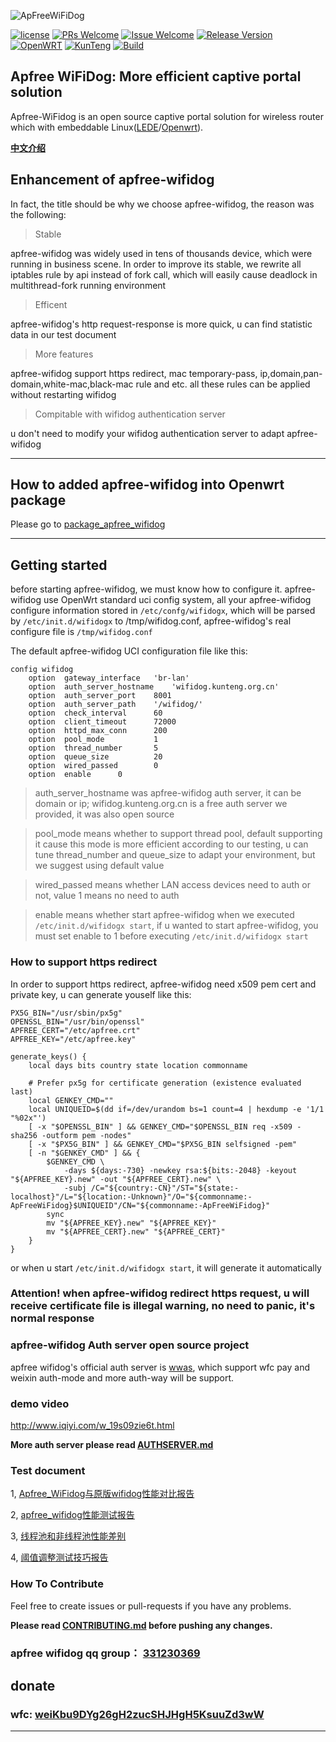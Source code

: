 ![ApFreeWiFiDog](https://github.com/liudf0716/apfree_wifidog/blob/master/logo.png)


[![license][1]][2]
[![PRs Welcome][3]][4]
[![Issue Welcome][5]][6]
[![Release Version][7]][8]
[![OpenWRT][11]][12]
[![KunTeng][13]][14]
[![Build][15]][16]


[1]: https://img.shields.io/badge/license-GPLV3-brightgreen.svg?style=plastic
[2]: https://github.com/liudf0716/apfree_wifidog/blob/master/COPYING
[3]: https://img.shields.io/badge/PRs-welcome-brightgreen.svg?style=plastic
[4]: https://github.com/liudf0716/apfree_wifidog/pulls
[5]: https://img.shields.io/badge/Issues-welcome-brightgreen.svg?style=plastic
[6]: https://github.com/liudf0716/apfree_wifidog/issues/new
[7]: https://img.shields.io/badge/release-3.8.1588-red.svg?style=plastic
[8]: https://github.com/liudf0716/apfree_wifidog/releases
[11]: https://img.shields.io/badge/Platform-%20OpenWRT%7C%20LEDE%20-brightgreen.svg?style=plastic
[12]: https://github.com/KunTengRom/kunteng-lede-17.01.4
[13]: https://img.shields.io/badge/KunTeng-Inside-blue.svg?style=plastic
[14]: http://rom.kunteng.org.cn
[15]: https://travis-ci.org/liudf0716/apfree_wifidog.svg?branch=master
[16]: https://travis-ci.org/liudf0716/apfree_wifidog

## Apfree WiFiDog: More efficient captive portal solution 

Apfree-WiFidog is an open source captive portal solution for wireless router which with embeddable Linux([LEDE](https://github.com/lede-project/source)/[Openwrt](https://github.com/openwrt/openwrt)). 


**[中文介绍](https://github.com/liudf0716/apfree_wifidog/blob/master/README_ZH.md)**

## Enhancement of apfree-wifidog 

In fact, the title should be why we choose apfree-wifidog, the reason was the following: 

>  Stable

apfree-wifidog was widely used in tens of thousands device, which were running in business scene. In order to improve its stable, we rewrite all iptables rule by api instead of fork call, which will easily cause deadlock in multithread-fork running environment

> Efficent

apfree-wifidog's http request-response is more quick, u can find statistic data in our test document

> More features

apfree-wifidog support https redirect, mac temporary-pass, ip,domain,pan-domain,white-mac,black-mac rule and etc. all these rules can be applied without restarting wifidog

> Compitable with wifidog authentication server

u don't need to modify your wifidog authentication server to adapt apfree-wifidog

----

## How to added apfree-wifidog into Openwrt package 

Please go to [package_apfree_wifidog](https://github.com/KunTengRom/package_apfree_wifidog)


--------

## Getting started

before starting apfree-wifidog, we must know how to configure it. apfree-wifidog use OpenWrt standard uci config system, all your apfree-wifidog configure information stored in `/etc/confg/wifidogx`, which will be parsed by  `/etc/init.d/wifidogx` to /tmp/wifidog.conf, apfree-wifidog's real configure file is `/tmp/wifidog.conf`

The default apfree-wifidog UCI configuration file like this:

```
config wifidog
    option  gateway_interface   'br-lan'
    option  auth_server_hostname    'wifidog.kunteng.org.cn'
    option  auth_server_port    8001
    option  auth_server_path    '/wifidog/'
    option  check_interval      60
    option  client_timeout      72000
    option  httpd_max_conn      200
    option  pool_mode           1
    option  thread_number       5
    option  queue_size          20
    option  wired_passed        0
    option  enable      0
```

> auth_server_hostname was apfree-wifidog auth server, it can be domain or ip; wifidog.kunteng.org.cn is a free auth server we provided, it was also open source 

> pool_mode means whether to support thread pool, default supporting it cause this mode is more efficient according to our testing, u can tune thread_number and queue_size to adapt your environment, but we suggest using default value

> wired_passed means whether LAN access devices need to auth or not, value 1 means no need to auth 

> enable means whether start apfree-wifidog when we executed `/etc/init.d/wifidogx start`, if u wanted to start apfree-wifidog, you must set enable to 1 before executing `/etc/init.d/wifidogx start`

### How to support https redirect

In order to support https redirect, apfree-wifidog need x509 pem cert and private key, u can generate youself like this:

```
PX5G_BIN="/usr/sbin/px5g"
OPENSSL_BIN="/usr/bin/openssl"
APFREE_CERT="/etc/apfree.crt"
APFREE_KEY="/etc/apfree.key"

generate_keys() {
    local days bits country state location commonname

    # Prefer px5g for certificate generation (existence evaluated last)
    local GENKEY_CMD=""
    local UNIQUEID=$(dd if=/dev/urandom bs=1 count=4 | hexdump -e '1/1 "%02x"')
    [ -x "$OPENSSL_BIN" ] && GENKEY_CMD="$OPENSSL_BIN req -x509 -sha256 -outform pem -nodes"
    [ -x "$PX5G_BIN" ] && GENKEY_CMD="$PX5G_BIN selfsigned -pem"
    [ -n "$GENKEY_CMD" ] && {
        $GENKEY_CMD \
            -days ${days:-730} -newkey rsa:${bits:-2048} -keyout "${APFREE_KEY}.new" -out "${APFREE_CERT}.new" \
            -subj /C="${country:-CN}"/ST="${state:-localhost}"/L="${location:-Unknown}"/O="${commonname:-ApFreeWiFidog}$UNIQUEID"/CN="${commonname:-ApFreeWiFidog}"
        sync
        mv "${APFREE_KEY}.new" "${APFREE_KEY}"
        mv "${APFREE_CERT}.new" "${APFREE_CERT}"
    }
}

```

or when u start `/etc/init.d/wifidogx start`, it will generate it automatically

### Attention! when apfree-wifidog redirect https request, u will receive certificate file is illegal warning, no need to panic, it's normal response

### apfree-wifidog Auth server open source project

apfree wifidog's official auth server is [wwas](https://github.com/wificoin-project/wificoin-wifidog-auth-server), which support wfc pay and weixin auth-mode and more auth-way will be support.

### demo video

http://www.iqiyi.com/w_19s09zie6t.html

**More auth server please read [AUTHSERVER.md](https://github.com/liudf0716/apfree_wifidog/blob/master/AUTHSERVER.md)**

### Test document

1, [Apfree_WiFidog与原版wifidog性能对比报告](https://github.com/liudf0716/apfree_wifidog/blob/master/doc/Apfree_WiFidog%E4%B8%8E%E5%8E%9F%E7%89%88wifidog%E6%80%A7%E8%83%BD%E5%AF%B9%E6%AF%94%E6%8A%A5%E5%91%8A.md)

2, [apfree_wifidog性能测试报告](https://github.com/liudf0716/apfree_wifidog/blob/master/doc/apfree%20wifidog%E7%BA%BF%E7%A8%8B%E6%B1%A0%E4%B8%8D%E5%90%8C%E9%85%8D%E7%BD%AE%E6%80%A7%E8%83%BD%E6%B5%8B%E8%AF%95%E6%8A%A5%E5%91%8A.md)

3, [线程池和非线程池性能差别](https://github.com/liudf0716/apfree_wifidog/blob/master/doc/%E7%BA%BF%E7%A8%8B%E6%B1%A0%E5%92%8C%E9%9D%9E%E7%BA%BF%E7%A8%8B%E6%B1%A0%E6%80%A7%E8%83%BD%E5%B7%AE%E5%88%AB.md)

4, [阈值调整测试技巧报告](https://github.com/liudf0716/apfree_wifidog/blob/master/doc/%E9%98%88%E5%80%BC%E8%B0%83%E6%95%B4%E6%B5%8B%E8%AF%95%E6%8A%80%E5%B7%A7%E6%8A%A5%E5%91%8A.md)

### How To Contribute

Feel free to create issues or pull-requests if you have any problems.

**Please read [CONTRIBUTING.md](https://github.com/liudf0716/apfree_wifidog/blob/master/CONTRIBUTING.md) before pushing any changes.**


### apfree wifidog qq group： [331230369](https://jq.qq.com/?_wv=1027&k=4ADDSev)

## donate
### wfc: [weiKbu9DYg26gH2zucSHJHgH5KsuuZd3wW](https://wfc.xyblock.net/#/wifiPortal/donate)


---
